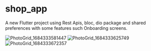 # shop_app

A new Flutter project using Rest Apis, bloc, dio package and shared preferences with some features such  Onboarding screens. 



![PhotoGrid_1684333581447](https://github.com/Alyaatalaat28/ShopApp/assets/78979377/bdc4aee5-f29c-426b-affb-a3dae38d6b21)
![PhotoGrid_1684333625749](https://github.com/Alyaatalaat28/ShopApp/assets/78979377/0ae8bdf8-9e4e-492a-8e10-75dfe34a74b9)
![PhotoGrid_1684333672357](https://github.com/Alyaatalaat28/ShopApp/assets/78979377/74ad0eef-b2b8-423d-928a-49364614b910)











